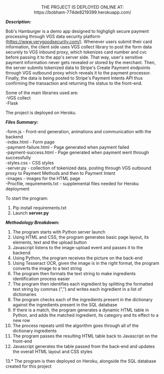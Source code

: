 <p align="center">
     THE PROJECT IS DEPLOYED ONLINE AT:  <br>
   https://bobham-774de8219399.herokuapp.com/
</p>

_**Description:**_

Bob's Hamburger is a demo app designed to highgligh secure payment processing through VGS data security platform (https://www.verygoodsecurity.com/). 
Whenever users submit their card information, the client side uses VGS collect library to post the form data securely to VGS inbound proxy, which tokenizes card number and cvc before passing it to the app's server side.
That way, user's sensitive payment information never gets revealed or stored by the merchant. Then, the server submits tokenized data to Stripe's Create Payment endpoints through VGS outbound proxy which reveals it to the payment processor.
Finally, the data is being posted to Stripe's Payment Intents API thus confirming the transaction and returning the status to the front-end.


Some of the main libraries used are: <br>
-VGS collect <br>
-Flask <br>

The project is deployed on Heroku.
 
_**Files Summary:**_ <br>

-form.js - Front-end generation, animations and communication with the backend <br>
-index.html - Form page <br>
-payment-failure.html - Page generated when payment failed <br>
-payment-success.html - Page generated when payment went through successfully <br>
-styles.css - CSS styles <br>
-server.py - collection of tokenized data, posting through VGS outbound proxy to Payment Methods and then to Payment Intent<br>
-images - images for the HTML page <br>
-Procfile, requirements.txt - supplemental files needed for Heroku deployment <br>


To start the program:

1. Pip install requirements.txt
2. Launch **server.py** 

_**Methodology Breakdown:**_

1. The program starts with Python server launch
2. Using HTML and CSS, the program generates basic page layout, its elements, text and the upload button
3. Javascript listens to the image-upload event and passes it to the backend
4. Using Python, the program receives the picture on the back-end
5. Using Tesseract OCR, given the image is in the right format, the program converts the image to a text string
6. The program then formats the text string to make ingredients identification process easier
7. The program then identifies each ingredient by splitting the formatted text string by commas (",") and writes each ingredient in a list of dictionaries
8. The program checks each of the ingredients present in the dictionary against the ingredients present in the SQL database
9. If there is a match, the program generates a dynamic HTML table in Python, and adds the matched ingredient, its category and its effect to a new row
10. The process repeats until the algorithm goes through all of the dictionary ingredients
11. The program passes the resulting HTML table back to Javascript on the front-end
12. Javascript generates the table passed from the back-end and updates the overall HTML layout and CSS styles

13.* The program is then deployed on Heroku, alongside the SQL database created for this project
